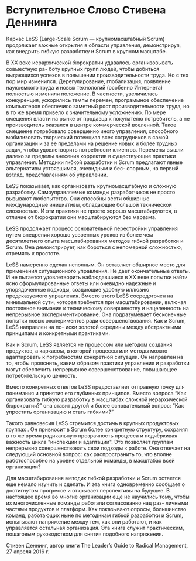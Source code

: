 # Вступительное Слово Стивена Деннинга

Каркас LeSS (Large-Scale Scrum — крупномасштабный Scrum) продолжает важные открытия в области управления, демонстрируя, как внедрить гибкую разработку и Scrum в крупном масштабе.

В ХХ веке иерархической бюрократии удавалось организовывать совместную ра- боту крупных групп людей, чтобы добиться выдающихся успехов в повышении производительности труда. Но с тех пор мир изменился. Дерегулирование, глобализация, появление наукоемкого труда и новых технологий (особенно Интернета) полностью изменили положение. В частности, увеличилась конкуренция, ускорились темпы перемен, программное обеспечение компьютеров обеспечило заметный рост производительности труда, но в то же время привело к значительному усложнению. По мере смещения власти на рынке от продавца к покупателю потребитель, а не производитель оказался в центре коммерческой вселенной. Такое смещение потребовало совершенно иного управления, способного мобилизовать творческий потенциал всех сотрудников в самой организации и за ее пределами на решение новых и более трудных задач, чтобы удовлетворить потребности клиентов. Перемены вышли далеко за пределы внесения корректив в существующие практики управления. Методики гибкой разработки и Scrum предлагают явные альтернативы устоявшимся, очевидным и бес- спорным, на первый взгляд, представлениям об управлении.

LeSS показывает, как организовать крупномасштабную и сложную разработку. Самоуправляемые команды разработчиков не просто вызывают любопытство. Они способны вести обширные международные инициативы, обладающие большой технической сложностью. И эти практики не просто хорошо масштабируются, в отличие от бюрократии они масштабируются без маразма.

LeSS продолжает процесс основательной перестройки управления путем внедрения хорошо усвоенных уроков из более чем десятилетнего опыта масштабирования методов гибкой разработки и Scrum. Она демонстрирует, как бороться с непомерной сложностью, стремясь к простоте.

LeSS намеренно сделан неполным. Он оставляет обширное место для применения ситуационного управления. Не дает окончательные ответы. И не пытается удовлетворить наблюдавшиеся в ХХ веке попытки найти ясно сформулированные ответы или очевидно надежные и упорядоченные подходы, создающие удобную иллюзию предсказуемого управления. Вместо этого LeSS сосредоточен на минимальной сути, которая требуется при масштабировании, включая постоянное внимание к техническому совершенству и нацеленность на непрерывное экспериментирование. Она подразумевает бесконечные попытки новых экспериментов ради совершенствования. Как и Scrum, LeSS направлен на по- иски золотой середины между абстрактными принципами и конкретными практиками.

Как и Scrum, LeSS является не процессом или методом создания продуктов, а каркасом, в которой процессы или методы можно адаптировать к потребностям конкретной ситуации. Он направлен на то, чтобы прояснить, каким образом практики управления и разработки могут обеспечить непрерывное совершенствование, повышающее потребительскую ценность.

Вместо конкретных ответов LeSS предоставляет отправную точку для понимания и принятия его глубинных принципов. Вместо вопроса “Как организовать гибкую разработку в масштабах сложной иерархической бюрократии?” она ставит другой и более основательный вопрос: “Как упростить организацию и стать гибкими?”

Такого равновесия LeSS стремится достичь в крупных продуктовых группах . Он привносит в Scrum более конкретную структуру, сохраняя в то же время радикальную прозрачность процесса и подчёркивая важность цикла "инспекции и адаптации". Это позволяет группам непрерывно совершенствовать свои подходы к работе. Она отвечает на следующий основной вопрос: как распространить то, что вполне работоспособно на уровне отдельной команды, в масштабах всей организации?

Для масштабирования методик гибкой разработки и Scrum остается еще немало изучить и сделать. И эта книга одновременно сообщает о достигнутом прогрессе и открывает перспективы на будущее. В настоящее время во многие организации еще не научились тому, чтобы их многочисленные команды работали согласованно над раз- личными частями продуктов и платформ. Как показывают опросы, большинство команд, работающих ныне по методикам гибкой разработки и Scrum, испытывают напряжение между тем, как они работают, и как управляется  остальная организация. Эта книга служит практическим, пошаговым руководством для снятия подобного напряжения.

Стивен Деннинг, автор книги The Leader’s Guide to Radical Management, 27 апреля 2016 г.
